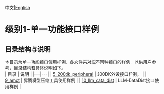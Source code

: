 中文|[English](README.md)

# 级别1-单一功能接口样例

## 目录结构与说明

本目录为单一功能接口使用样例，各文件夹对应不同种接口的样例，以供用户参考，目录结构和具体说明如下。  
| 目录  | 说明  |
|---|---|
| [5_200dk_peripheral](./5_200dk_peripheral)  | 200DK外设接口样例。 |
| [9_amct](./9_amct)  | 昇腾模型压缩工具使用样例  |
| [10_llm_data_dist](./10_llm_data_dist)  | LLM-DataDist接口使用样例  |
